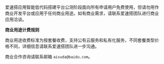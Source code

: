 爱速搭应用智能低代码搭建平台公测阶段面向所有申请用户免费使用，但请勿用作商业开发平台或应用于任何商业用途。如有商业需求，请联系爱速搭团队进行商业应用洽谈。

**商业用途计费规则**

商业用途收费标准为按套餐收费，支持公有云服务和私有化服务，不同套餐类型价格不同，详细信息请联系爱速搭团队进一步沟通。

商业合作咨询请联系邮箱 `aisuda@baidu.com`。
